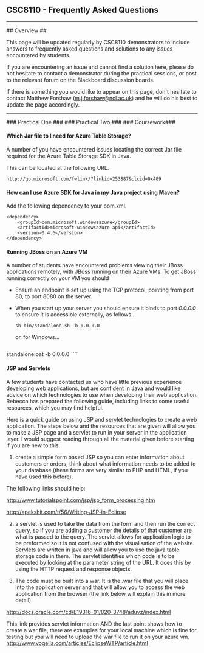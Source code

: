 ## CSC8110 - Frequently Asked Questions #

---

<a name="Overview" />
## Overview ##

This page will be updated regularly by CSC8110 demonstrators to include answers to frequently asked questions and solutions to any issues encountered by students.

If you are encountering an issue and cannot find a solution here, please do not hesitate to contact a demonstrator during the practical sessions, or post to the relevant forum on the Blackboard discussion boards.

If there is something you would like to appear on this page, don't hesitate to contact Matthew Forshaw (m.j.forshaw@ncl.ac.uk) and he will do his best to update the page accordingly.

---

<a name="PracticalOne" />
### Practical One ###

<a name="PracticalTwo" />
### Practical Two ###

<a name="Coursework" />
### Coursework###

#### Which Jar file to I need for Azure Table Storage? ####
A number of you have encountered issues locating the correct Jar file required for the Azure Table Storage SDK in Java.

This can be located at the following URL.

    http://go.microsoft.com/fwlink/?linkid=253887&clcid=0x409
    
#### How can I use Azure SDK for Java in my Java project using Maven? ####

Add the following dependency to your pom.xml.

    <dependency>
        <groupId>com.microsoft.windowsazure</groupId>
        <artifactId>microsoft-windowsazure-api</artifactId>
        <version>0.4.6</version>
    </dependency>

#### Running JBoss on an Azure VM ####
A number of students have encountered problems viewing their JBoss applications remotely, with JBoss running on their Azure VMs. To get JBoss running correctly on your VM you should

- Ensure an endpoint is set up using the TCP protocol, pointing from port 80, to port 8080 on the server.
- When you start up your server you should ensure it binds to port *0.0.0.0* to ensure it is accessible externally, as follows...

    ````Linux
    sh bin/standalone.sh -b 0.0.0.0
    ````
    
  or, for Windows...

    ````Linux
standalone.bat -b 0.0.0.0
    ````

#### JSP and Servlets ####
A few students have contacted us who have little previous experience developing web applications, but are confident in Java and would like advice on which technologies to use when developing their web application. Rebecca has prepared the following guide, including links to some useful resources, which you may find helpful.

Here is a quick guide on using JSP and servlet technologies to create a web application. The steps below and the resources that are given will allow you to make a JSP page and a servlet to run in your server in the application layer. I would suggest reading through all the material given before starting if you are new to this.

1) create a simple form based JSP so you can enter information about customers or orders, think about what information needs to be added to your database (these forms are very similar to PHP and HTML, if you have used this before).

The following links should help:

http://www.tutorialspoint.com/jsp/jsp_form_processing.htm

http://apekshit.com/t/56/Writing-JSP-in-Eclipse

2) a servlet is used to take the data from the form and then run the correct query, so if you are adding a customer the details of that customer are what is passed to the query. The servlet allows for application logic to be preformed so it is not confused with the visualisation of the website. Servlets are written in java and will allow you to use the java table storage code in them. The servlet identifies which code is to be executed by looking at the parameter string of the URL. It does this by using the HTTP request and response objects.

3) The code must be built into a war. It is the .war file that you will place into the application server and that will allow you to access the web application from the browser (the link below will explain this in more detail)

http://docs.oracle.com/cd/E19316-01/820-3748/aduvz/index.html

This link provides servlet information AND the last point shows how to create a war file, there are examples for your local machine which is fine for testing but you will need to upload the war file to run it on your azure vm.
http://www.vogella.com/articles/EclipseWTP/article.html
